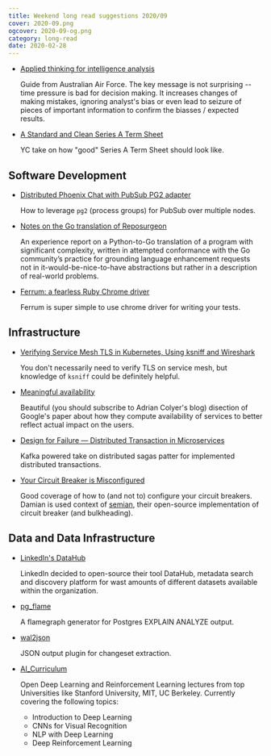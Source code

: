 ```yaml
---
title: Weekend long read suggestions 2020/09
cover: 2020-09.png
ogcover: 2020-09-og.png
category: long-read
date: 2020-02-28
---
```


- [Applied thinking for intelligence analysis](http://airpower.airforce.gov.au/APDC/media/PDF-Files/Air%20Force%20Publications/AF13-Applied-Thinking-for-Intelligence-Analysis.pdf)

    Guide from Australian Air Force. The key message is not surprising -- time pressure is bad for decision making. It increases changes of making mistakes, ignoring analyst's bias or even lead to seizure of pieces of important information to confirm the biasses / expected results.

- [A Standard and Clean Series A Term Sheet](https://blog.ycombinator.com/a-standard-and-clean-series-a-term-sheet/)

    YC take on how "good" Series A Term Sheet should look like.

## Software Development

- [Distributed Phoenix Chat with PubSub PG2 adapter](https://www.poeticoding.com/distributed-phoenix-chat-with-pubsub-pg2-adapter/)

    How to leverage `pg2` (process groups) for PubSub over multiple nodes.

- [Notes on the Go translation of Reposurgeon](https://gitlab.com/esr/reposurgeon/blob/master/GoNotes.adoc)

    An experience report on a Python-to-Go translation of a program with significant complexity, written in attempted conformance with the Go community’s practice for grounding language enhancement requests not in it-would-be-nice-to-have abstractions but rather in a description of real-world problems.

- [Ferrum: a fearless Ruby Chrome driver](https://evrone.com/ferrum-ruby-chrome-driver)

    Ferrum is super simple to use chrome driver for writing your tests.


## Infrastructure

- [Verifying Service Mesh TLS in Kubernetes, Using ksniff and Wireshark](https://blog.getambassador.io/verifying-service-mesh-tls-in-kubernetes-using-ksniff-and-wireshark-454b1e3f4dc9)

    You don't necessarily need to verify TLS on service mesh, but knowledge of `ksniff` could be definitely helpful.

- [Meaningful availability](https://blog.acolyer.org/2020/02/26/meaningful-availability/)

    Beautiful (you should subscribe to Adrian Colyer's blog) disection of Google's paper about how they compute availability of services to better reflect actual impact on the users.

- [Design for Failure — Distributed Transaction in Microservices](https://levelup.gitconnected.com/design-for-failure-distributed-transaction-in-microservices-f026b25ba847)

    Kafka powered take on distributed sagas patter for implemented distributed transactions.

- [Your Circuit Breaker is Misconfigured](https://engineering.shopify.com/blogs/engineering/circuit-breaker-misconfigured)

    Good coverage of how to (and not to) configure your circuit breakers. Damian is used context of [semian](https://github.com/Shopify/semian), their open-source implementation of circuit breaker (and bulkheading).

## Data and Data Infrastructure

- [LinkedIn's DataHub](https://engineering.linkedin.com/blog/2020/open-sourcing-datahub--linkedins-metadata-search-and-discovery-p)

    LinkedIn decided to open-source their tool DataHub, metadata search and discovery platform for wast amounts of different datasets available within the organization.

- [pg_flame](https://github.com/mgartner/pg_flame)

    A flamegraph generator for Postgres EXPLAIN ANALYZE output.

- [wal2json](https://github.com/eulerto/wal2json)

    JSON output plugin for changeset extraction.

- [AI_Curriculum](https://github.com/Machine-Learning-Tokyo/AI_Curriculum)

    Open Deep Learning and Reinforcement Learning lectures from top Universities like Stanford University, MIT, UC Berkeley. Currently covering the following topics:
    - Introduction to Deep Learning
    - CNNs for Visual Recognition
    - NLP with Deep Learning
    - Deep Reinforcement Learning
